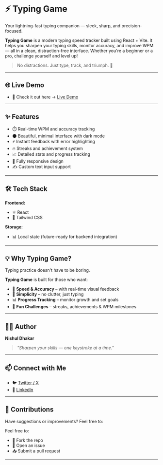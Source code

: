 # ⚡ Typing Game

Your lightning-fast typing companion — sleek, sharp, and precision-focused.

**Typing Game** is a modern typing speed tracker built using React + Vite. It helps you sharpen your typing skills, monitor accuracy, and improve WPM — all in a clean, distraction-free interface. Whether you're a beginner or a pro, challenge yourself and level up!

> No distractions. Just type, track, and triumph. 🎯

---

## 🌐 Live Demo

- 🚀 Check it out here → [Live Demo](https://typing-game-lyart.vercel.app/)

---

## ✨ Features

- ⏱️ Real-time WPM and accuracy tracking  
- 🌑 Beautiful, minimal interface with dark mode  
- ⚡ Instant feedback with error highlighting  
- 🔥 Streaks and achievement system  
- 📈 Detailed stats and progress tracking  
- 📱 Fully responsive design  
- ✍️ Custom text input support  

---

## 🛠 Tech Stack

**Frontend:**
- ⚛️ React   
- 🎨 Tailwind CSS

**Storage:**
- 📊 Local state (future-ready for backend integration)  

---

## 💡 Why Typing Game?

Typing practice doesn't have to be boring.

**Typing Game** is built for those who want:

- 💨 **Speed & Accuracy** – with real-time visual feedback  
- 🧘 **Simplicity** – no clutter, just typing  
- 📊 **Progress Tracking** – monitor growth and set goals  
- 🎯 **Fun Challenges** – streaks, achievements & WPM milestones  

---

## 👨‍💻 Author

**Nishul Dhakar**  
> *"Sharpen your skills — one keystroke at a time."*

---

## 📫 Connect with Me

- 🐦 [Twitter / X](https://x.com/NishulDhakar)  
- 💼 [LinkedIn](https://www.linkedin.com/in/nishuldhakar/)  

---

## 🙌 Contributions

Have suggestions or improvements?
Feel free to:  

Feel free to:
- 🍴 Fork the repo  
- 🐛 Open an issue  
- 📥 Submit a pull request  

---



